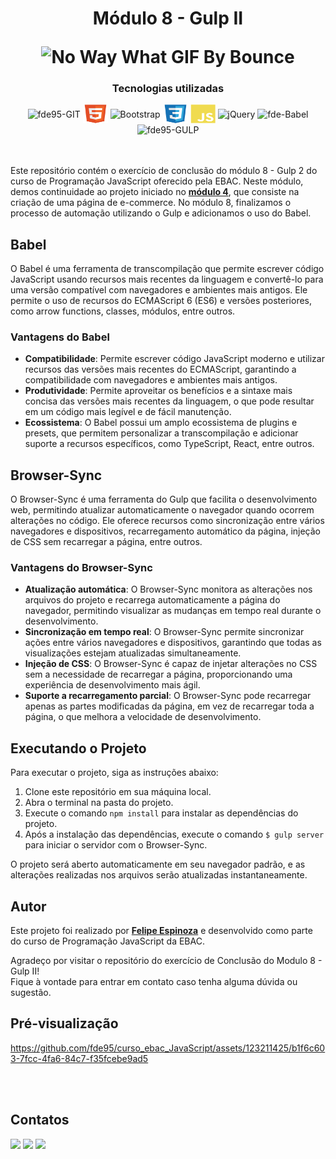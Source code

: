 <h1 align="center">
  <p align="center">Módulo 8 - Gulp II</p>
  <img width="400" src="https://media.giphy.com/media/LEmQkNjty849XxNRq4/giphy.gif" alt="No Way What GIF By Bounce"></a>
</h1>
<div style="display: inline_block">
   <div align="center">
   <h3>Tecnologias utilizadas</h3>
  <img align="center" alt="fde95-GIT" height="30" width="40" src="https://cdn.jsdelivr.net/gh/devicons/devicon/icons/git/git-original.svg">
  <img align="center" alt="fde95-HTML" height="30" width="40" src="https://raw.githubusercontent.com/devicons/devicon/master/icons/html5/html5-original.svg">
  <img align="center" alt="Bootstrap" height="35" width="40" src="https://cdn.jsdelivr.net/gh/devicons/devicon/icons/bootstrap/bootstrap-original.svg">
  <img align="center" alt="fde95-CSS" height="30" width="40" src="https://raw.githubusercontent.com/devicons/devicon/master/icons/css3/css3-original.svg">
  <img align="center" alt="fde95-Js" height="30" width="40" src="https://raw.githubusercontent.com/devicons/devicon/master/icons/javascript/javascript-plain.svg">
  <img align="center" alt="jQuery" height="30" width="40" src="https://cdn.jsdelivr.net/gh/devicons/devicon/icons/jquery/jquery-original.svg">
  <img align="center" alt="fde-Babel" height="50" width="50" src="https://cdn.jsdelivr.net/gh/devicons/devicon/icons/babel/babel-original.svg">
  <img align="center" alt="fde95-GULP" height="60" width="40" src="https://cdn.jsdelivr.net/gh/devicons/devicon/icons/gulp/gulp-plain.svg">
</div>
  <br>
  <br>
  
<p>Este repositório contém o exercício de conclusão do módulo 8 - Gulp 2 do curso de Programação JavaScript oferecido pela EBAC. Neste módulo, demos continuidade ao projeto iniciado no <a target="_blank" href="https://github.com/fde95/curso_ebac_JavaScript/tree/exercicio_jquery1"><b>módulo 4</b></a>, que consiste na criação de uma página de e-commerce. No módulo 8, finalizamos o processo de automação utilizando o Gulp e adicionamos o uso do Babel.</p>

<h2>Babel</h2>

<p>O Babel é uma ferramenta de transcompilação que permite escrever código JavaScript usando recursos mais recentes da linguagem e convertê-lo para uma versão compatível com navegadores e ambientes mais antigos. Ele permite o uso de recursos do ECMAScript 6 (ES6) e versões posteriores, como arrow functions, classes, módulos, entre outros.</p>

<h3>Vantagens do Babel</h3>

<ul>
  <li><strong>Compatibilidade</strong>: Permite escrever código JavaScript moderno e utilizar recursos das versões mais recentes do ECMAScript, garantindo a compatibilidade com navegadores e ambientes mais antigos.</li>
  <li><strong>Produtividade</strong>: Permite aproveitar os benefícios e a sintaxe mais concisa das versões mais recentes da linguagem, o que pode resultar em um código mais legível e de fácil manutenção.</li>
  <li><strong>Ecossistema</strong>: O Babel possui um amplo ecossistema de plugins e presets, que permitem personalizar a transcompilação e adicionar suporte a recursos específicos, como TypeScript, React, entre outros.</li>
</ul>

<h2>Browser-Sync</h2>

<p>O Browser-Sync é uma ferramenta do Gulp que facilita o desenvolvimento web, permitindo atualizar automaticamente o navegador quando ocorrem alterações no código. Ele oferece recursos como sincronização entre vários navegadores e dispositivos, recarregamento automático da página, injeção de CSS sem recarregar a página, entre outros.</p>

<h3>Vantagens do Browser-Sync</h3>

<ul>
  <li><strong>Atualização automática</strong>: O Browser-Sync monitora as alterações nos arquivos do projeto e recarrega automaticamente a página do navegador, permitindo visualizar as mudanças em tempo real durante o desenvolvimento.</li>
  <li><strong>Sincronização em tempo real</strong>: O Browser-Sync permite sincronizar ações entre vários navegadores e dispositivos, garantindo que todas as visualizações estejam atualizadas simultaneamente.</li>
  <li><strong>Injeção de CSS</strong>: O Browser-Sync é capaz de injetar alterações no CSS sem a necessidade de recarregar a página, proporcionando uma experiência de desenvolvimento mais ágil.</li>
  <li><strong>Suporte a recarregamento parcial</strong>: O Browser-Sync pode recarregar apenas as partes modificadas da página, em vez de recarregar toda a página, o que melhora a velocidade de desenvolvimento.</li>
</ul>

<h2>Executando o Projeto</h2>

<p>Para executar o projeto, siga as instruções abaixo:</p>

<ol>
  <li>Clone este repositório em sua máquina local.</li>
  <li>Abra o terminal na pasta do projeto.</li>
  <li>Execute o comando <code>npm install</code> para instalar as dependências do projeto.</li>
  <li>Após a instalação das dependências, execute o comando <code>$ gulp server</code> para iniciar o servidor com o Browser-Sync.</li>
</ol>

<p>O projeto será aberto automaticamente em seu navegador padrão, e as alterações realizadas nos arquivos serão atualizadas instantaneamente.</p>

  
  
  <h2>Autor</h2>

   <p>Este projeto foi realizado por <a href="https://linktr.ee/fde95" target="_blank"><b>Felipe Espinoza</b></a> e desenvolvido como parte do curso de Programação JavaScript da EBAC.</p>
   <p>Agradeço por visitar o repositório do exercício de Conclusão do Modulo 8 - Gulp II! 
   <br>Fique à vontade para entrar em contato caso tenha alguma dúvida ou sugestão.</p>
  
  <h2>
    Pré-visualização
 </h2>

https://github.com/fde95/curso_ebac_JavaScript/assets/123211425/b1f6c603-7fcc-4fa6-84c7-f35fcebe9ad5


<br>
<br>

<h2>Contatos</h2>
<div style="display: inline_block">
 <a href="https://instagram.com/fde.95" target="_blank"><img src="https://img.shields.io/badge/Instagram-E4405F?style=for-the-badge&logo=instagram&logoColor=white" target="_blank"></a>
 <a href = "mailto:fdespinoza95@gmail.com"><img src="https://img.shields.io/badge/Gmail-D14836?style=for-the-badge&logo=gmail&logoColor=white" target="_blank"></a>
 <a href="https://www.linkedin.com/in/fde95" target="_blank"><img src="https://img.shields.io/badge/LinkedIn-0077B5?style=for-the-badge&logo=linkedin&logoColor=white" target="_blank"></a> 
</div>
